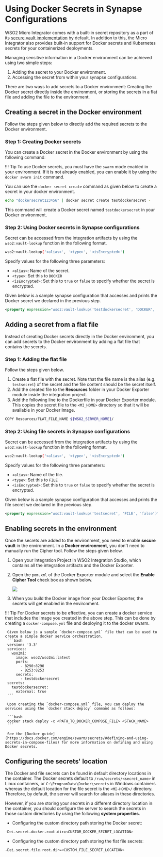 # Using Docker Secrets in Synapse Configurations

WSO2 Micro Integrator comes with a built-in secret repository as a part of its [secure vault implementation](../../../setup/security/encrypting_plain_text/) by default. In addition to this, the Micro Integrator also provides built-in support for Docker secrets and Kubernetes secrets for your containerized deployments.

Managing sensitive information in a Docker environment can be achieved using two simple steps:

1.	Adding the secret to your Docker environment.
2.	Accessing the secret from within your synapse configurations.

There are two ways to add secrets to a Docker environment: Creating the Docker secret directly inside the environment, or storing the secrets in a flat file and adding the file to the environment.

## Creating a secret in the Docker environment

Follow the steps given below to directly add the required secrets to the Docker environment.

### Step 1: Creating Docker secrets

You can create a Docker secret in the Docker environment by using the following command:

!!! Tip
		To use Docker secrets, you must have the `swarm` mode enabled in your environment. If it is not already enabled, you can enable it by using the `docker swarm init` command.

You can use the `docker secret create` command as given below to create a secret in your docker environment.

```bash
echo "dockersecret123456" | docker secret create testdockersecret -
```
This command will create a Docker secret named `testdockersecret` in your Docker environment.

### Step 2: Using Docker secrets in Synapse configurations

Secret can be accessed from the integration artifacts by using the `wso2:vault-lookup` function in the following format.

```bash
wso2:vault-lookup('<alias>', '<type>', '<isEncrypted>')
```

Specify values for the following three parameters:

-	`<alias>`: Name of the secret.
- `<type>`: Set this to `DOCKER`
-	`<isEncrypted>`: Set this to `true` or `false` to specify whether the secret is encrypted.

Given below is a sample synapse configuration that accesses and prints the Docker secret we declared in the previous step.

```xml
<property expression="wso2:vault-lookup('testdockersecret', 'DOCKER', 'false')" name="secret"/>
```

## Adding a secret from a flat file

Instead of creating Docker secrets directly in the Docker environment, you can add secrets to the Docker environment by adding a flat file that contains the secrets.

### Step 1: Adding the flat file

Follow the steps given below.

1.	Create a flat file with the secret. Note that the file name is the alias (e.g. `testsecret`) of the secret and the file content should be the secret itself.
2.	Add the created file to the **Resources** folder in your Docker Exporter module inside the integration project.
3.	Add the following line to the Dockerfile in your Docker Exporter module. This copies the secret file to the `<MI_HOME>` directory so that it will be available in your Docker Image.

```bash
COPY Resources/FLAT_FILE_NAME ${WSO2_SERVER_HOME}/
```

### Step 2: Using file secrets in Synapse configurations

Secret can be accessed from the integration artifacts by using the `wso2:vault-lookup` function in the following format.


```bash
wso2:vault-lookup('<alias>', '<type>', '<isEncrypted>')
```


Specify values for the following three parameters:

-	`<alias>`: Name of the file.
- 	`<type>`: Set this to `FILE`
-	`<isEncrypted>`: Set this to `true` or `false` to specify whether the secret is encrypted.

Given below is a sample synapse configuration that accesses and prints the file secret we declared in the previous step.

```xml
<property expression="wso2:vault-lookup('testsecret', 'FILE', 'false')" name="secret"/>
```

## Enabling secrets in the environment

Once the secrets are added to the environment, you need to enable <b>secure vault</b> in the environment. In a <b>Docker environment</b>, you don't need to manually run the Cipher tool. Follow the steps given below.

1. Open your Integration Project in WSO2 Integration Studio, which contains all the integration artifacts and the Docker Exporter.
2. Open the `pom.xml` of the Docker Exporter module and select the <b>Enable Cipher Tool</b> check box as shown below.

    <img src="../../../assets/img/enable-cipher-tool-in-docker.png">

3.  When you build the Docker image from your Docker Exporter, the secrets will get enabled in the environment.

!!! Tip
     For Docker secrets to be effective, you can create a docker service that includes the image you created in the above step. This can be done by creating a `docker-compose.yml` file and deploying it to the docker swarm. 
     
     Given below is a sample `docker-compose.yml` file that can be used to create a simple docker service orchestration.
     ```bash
     version: '3.3'
     services:
       wso2mi:
         image: wso2/wso2mi:latest
         ports:
           - 8290:8290
           - 8253:8253
         secrets:                   
           - testdockersecret
     secrets:                       
       testdockersecret:
         external: true
     ```
     
     Upon creating the `docker-compose.yml` file, you can deploy the services using the `docker stack deploy` command as follows:
 
     ```bash
     docker stack deploy -c <PATH_TO_DOCKER_COMPOSE_FILE> <STACK_NAME>
     ```

     See the [Docker guide](https://docs.docker.com/engine/swarm/secrets/#defining-and-using-secrets-in-compose-files) for more information on defining and using Docker secrets.

## Configuring the secrets' location
The Docker and file secrets can be found in default directory locations in the container. The Docker secrets default to `/run/secrets/<secret_name>` in Linux containers, or `C:\ProgramData\Docker\secrets` in Windows containers whereas the default location for the file secret is the `<MI-HOME>/` directory. Therefore, by default, the server will search for aliases in these directories. 

However, if you are storing your secrets in a different directory location in the container, you should configure the server to search the secrets in those custom directories by using the following **system properties**.

-	Configuring the custom directory path storing the Docker secret:

```bash
-Dei.secret.docker.root.dir=<CUSTOM_DOCKER_SECRET_LOCATION>
```

-	Configuring the custom directory path storing the flat file secrets:

```bash
-Dei.secret.file.root.dir=<CUSTOM_FILE_SECRET_LOCATION>
```
